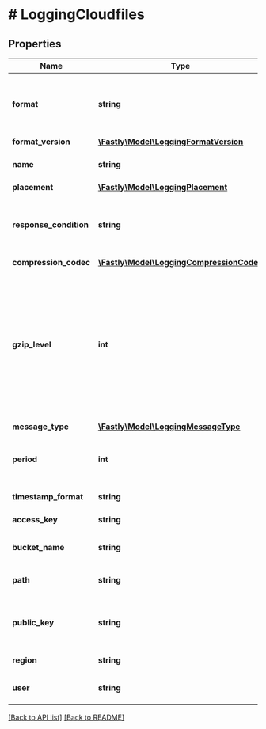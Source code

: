 # # LoggingCloudfiles

## Properties

Name | Type | Description | Notes
------------ | ------------- | ------------- | -------------
**format** | **string** | A Fastly [log format string](https://docs.fastly.com/en/guides/custom-log-formats). | [optional] [default to '%h %l %u %t "%r" %&gt;s %b']
**format_version** | [**\Fastly\Model\LoggingFormatVersion**](LoggingFormatVersion.md) |  | [optional]
**name** | **string** | The name for the real-time logging configuration. | [optional]
**placement** | [**\Fastly\Model\LoggingPlacement**](LoggingPlacement.md) |  | [optional]
**response_condition** | **string** | The name of an existing condition in the configured endpoint, or leave blank to always execute. | [optional]
**compression_codec** | [**\Fastly\Model\LoggingCompressionCodec**](LoggingCompressionCodec.md) |  | [optional]
**gzip_level** | **int** | What level of gzip encoding to have when sending logs (default &#x60;0&#x60;, no compression). If an explicit non-zero value is set, then &#x60;compression_codec&#x60; will default to \&quot;gzip.\&quot; Specifying both &#x60;compression_codec&#x60; and &#x60;gzip_level&#x60; in the same API request will result in an error. | [optional] [default to 0]
**message_type** | [**\Fastly\Model\LoggingMessageType**](LoggingMessageType.md) |  | [optional]
**period** | **int** | How frequently log files are finalized so they can be available for reading (in seconds). | [optional] [default to 3600]
**timestamp_format** | **string** | Date and time in ISO 8601 format. | [optional] [readonly]
**access_key** | **string** | Your Cloud Files account access key. | [optional]
**bucket_name** | **string** | The name of your Cloud Files container. | [optional]
**path** | **string** | The path to upload logs to. | [optional] [default to 'null']
**public_key** | **string** | A PGP public key that Fastly will use to encrypt your log files before writing them to disk. | [optional] [default to 'null']
**region** | **string** | The region to stream logs to. | [optional]
**user** | **string** | The username for your Cloud Files account. | [optional]

[[Back to API list]](../../README.md#endpoints) [[Back to README]](../../README.md)
